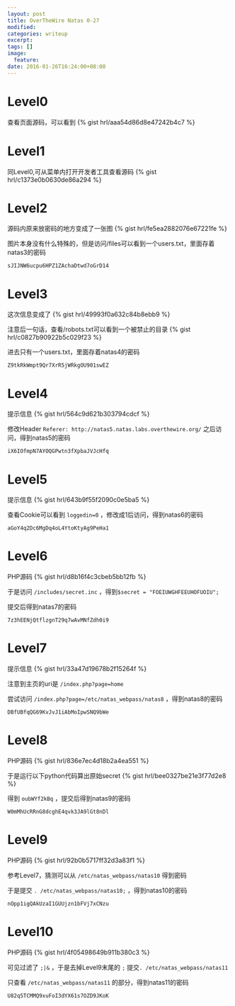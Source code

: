 ```yaml
---
layout: post
title: OverTheWire Natas 0-27
modified:
categories: writeup
excerpt:
tags: []
image:
  feature:
date: 2016-01-26T16:24:00+08:00
---
```


# Level0

查看页面源码，可以看到
{% gist hrl/aaa54d86d8e47242b4c7 %}

# Level1

同Level0,可从菜单内打开开发者工具查看源码
{% gist hrl/c1373e0b0630de86a294 %}

# Level2

源码内原来放密码的地方变成了一张图
{% gist hrl/fe5ea2882076e67221fe %}

图片本身没有什么特殊的，但是访问/files可以看到一个users.txt，里面存着natas3的密码

```
sJIJNW6ucpu6HPZ1ZAchaDtwd7oGrD14
```

# Level3

这次信息变成了
{% gist hrl/49993f0a632c84b8ebb9 %}

注意后一句话，查看/robots.txt可以看到一个被禁止的目录
{% gist hrl/c0827b90922b5c029f23 %}

进去只有一个users.txt，里面存着natas4的密码

```
Z9tkRkWmpt9Qr7XrR5jWRkgOU901swEZ
```

# Level4

提示信息
{% gist hrl/564c9d621b303794cdcf %}

修改Header `Referer: http://natas5.natas.labs.overthewire.org/` 之后访问，得到natas5的密码

```
iX6IOfmpN7AYOQGPwtn3fXpbaJVJcHfq
```

# Level5

提示信息
{% gist hrl/643b9f55f2090c0e5ba5 %}

查看Cookie可以看到 `loggedin=0` ，修改成1后访问，得到natas6的密码

```
aGoY4q2Dc6MgDq4oL4YtoKtyAg9PeHa1
```

# Level6

PHP源码
{% gist hrl/d8b16f4c3cbeb5bb12fb %}

于是访问 `/includes/secret.inc` ，得到`$secret = "FOEIUWGHFEEUHOFUOIU";`

提交后得到natas7的密码

```
7z3hEENjQtflzgnT29q7wAvMNfZdh0i9
```

# Level7

提示信息
{% gist hrl/33a47d19678b2f15264f %}

注意到主页的uri是 `/index.php?page=home`

尝试访问 `/index.php?page=/etc/natas_webpass/natas8` ，得到natas8的密码

```
DBfUBfqQG69KvJvJ1iAbMoIpwSNQ9bWe
```

# Level8

PHP源码
{% gist hrl/836e7ec4d18b2a4ea551 %}

于是运行以下python代码算出原始secret
{% gist hrl/bee0327be21e3f77d2e8 %}

得到 `oubWYf2kBq` ，提交后得到natas9的密码

```
W0mMhUcRRnG8dcghE4qvk3JA9lGt8nDl
```

# Level9
PHP源码
{% gist hrl/92b0b5717ff32d3a83f1 %}

参考Level7，猜测可以从 `/etc/natas_webpass/natas10` 得到密码

于是提交 `. /etc/natas_webpass/natas10;` ，得到natas10的密码

```
nOpp1igQAkUzaI1GUUjzn1bFVj7xCNzu
```

# Level10

PHP源码
{% gist hrl/4f05498649b911b380c3 %}

可见过滤了 `;|&` ，于是去掉Level9末尾的 `;` 提交`. /etc/natas_webpass/natas11`

只查看 `/etc/natas_webpass/natas11` 的部分，得到natas11的密码

```
U82q5TCMMQ9xuFoI3dYX61s7OZD9JKoK
```